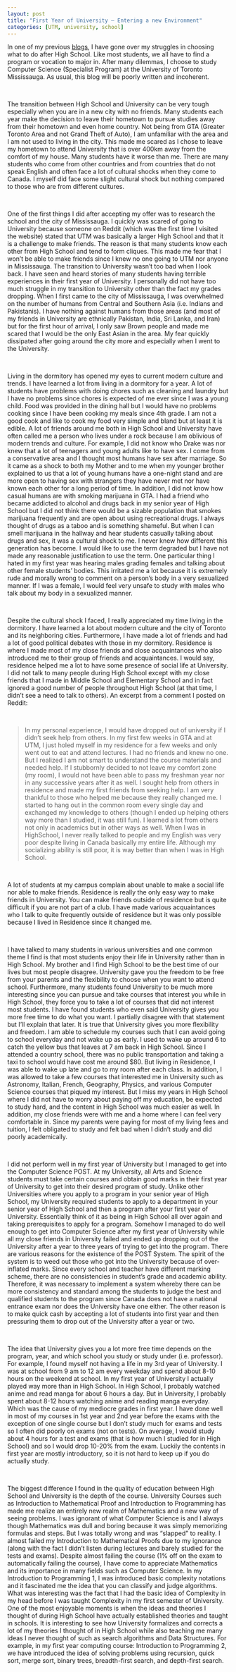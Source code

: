 ```yaml
---
layout: post
title: "First Year of University – Entering a new Environment"
categories: [UTM, university, school]
---
```


In one of my previous [blogs](my-personal-journey-in-choosing-what-to-do-after-high-school), I have gone over my struggles in choosing what to do after High School. Like most students, we all have to find a program or vocation to major in. After many dilemmas, I choose to study Computer Science (Specialist Program) at the University of Toronto Mississauga. As usual, this blog will be poorly written and incoherent.

<br/>


The transition between High School and University can be very tough especially when you are in a new city with no friends. Many students each year make the decision to leave their hometown to pursue studies away from their hometown and even home country. Not being from GTA (Greater Toronto Area and not Grand Theft of Auto), I am unfamiliar with the area and I am not used to living in the city. This made me scared as I chose to leave my hometown to attend University that is over 400km away from the comfort of my house. Many students have it worse than me. There are many students who come from other countries and from countries that do not speak English and often face a lot of cultural shocks when they come to Canada. I myself did face some slight cultural shock but nothing compared to those who are from different cultures.

<br/>


One of the first things I did after accepting my offer was to research the school and the city of Mississauga. I quickly was scared of going to University because someone on Reddit (which was the first time I visited the website) stated that UTM was basically a larger High School and that it is a challenge to make friends. The reason is that many students know each other from High School and tend to form cliques. This made me fear that I won’t be able to make friends since I knew no one going to UTM nor anyone in Mississauga.
The transition to University wasn’t too bad when I look back. I have seen and heard stories of many students having terrible experiences in their first year of University. I personally did not have too much struggle in my transition to University other than the fact my grades dropping. When I first came to the city of Mississauga, I was overwhelmed on the number of humans from Central and Southern Asia (i.e. Indians and Pakistanis). I have nothing against humans from those areas (and most of my friends in University are ethnically Pakistan, India, Sri Lanka, and Iran) but for the first hour of arrival, I only saw Brown people and made me scared that I would be the only East Asian in the area. My fear quickly dissipated after going around the city more and especially when I went to the University.

<br/>


Living in the dormitory has opened my eyes to current modern culture and trends. I have learned a lot from living in a dormitory for a year. A lot of students have problems with doing chores such as cleaning and laundry but I have no problems since chores is expected of me ever since I was a young child. Food was provided in the dining hall but I would have no problems cooking since I have been cooking my meals since 4th grade. I am not a good cook and like to cook my food very simple and bland but at least it is edible.
A lot of friends around me both in High School and University have often called me a person who lives under a rock because I am oblivious of modern trends and culture. For example, I did not know who Drake was nor knew that a lot of teenagers and young adults like to have sex. I come from a conservative area and I thought most humans have sex after marriage. So it came as a shock to both my Mother and to me when my younger brother explained to us that a lot of young humans have a one-night stand and are more open to having sex with strangers they have never met nor have known each other for a long period of time. In addition, I did not know how casual humans are with smoking marijuana in GTA. I had a friend who became addicted to alcohol and drugs back in my senior year of High School but I did not think there would be a sizable population that smokes marijuana frequently and are open about using recreational drugs. I always thought of drugs as a taboo and is something shameful. But when I can smell marijuana in the hallway and hear students casually talking about drugs and sex, it was a cultural shock to me. I never knew how different this generation has become. I would like to use the term degraded but I have not made any reasonable justification to use the term. One particular thing I hated in my first year was hearing males grading females and talking about other female students’ bodies. This irritated me a lot because it is extremely rude and morally wrong to comment on a person’s body in a very sexualized manner. If I was a female, I would feel very unsafe to study with males who talk about my body in a sexualized manner.

<br/>


Despite the cultural shock I faced, I really appreciated my time living in the dormitory. I have learned a lot about modern culture and the city of Toronto and its neighboring cities. Furthermore, I have made a lot of friends and had a lot of good political debates with those in my dormitory.
Residence is where I made most of my close friends and close acquaintances who also introduced me to their group of friends and acquaintances. I would say, residence helped me a lot to have some presence of social life at University. I did not talk to many people during High School except with my close friends that I made in Middle School and Elementary School and in fact ignored a good number of people throughout High School (at that time, I didn’t see a need to talk to others). An excerpt from a comment I posted on Reddit:

<br/>

> In my personal experience, I would have dropped out of university if I didn’t seek help from others. In my first few weeks in GTA and at UTM, I just holed myself in my residence for a few weeks and only went out to eat and attend lectures. I had no friends and knew no one. But I realized I am not smart to understand the course materials and needed help. If I stubbornly decided to not leave my comfort zone (my room), I would not have been able to pass my freshman year nor in any successive years after it as well. I sought help from others in residence and made my first friends from seeking help. I am very thankful to those who helped me because they really changed me. I started to hang out in the common room every single day and exchanged my knowledge to others (though I ended up helping others way more than I studied, it was still fun). I learned a lot from others not only in academics but in other ways as well. When I was in HighSchool, I never really talked to people and my English was very poor despite living in Canada basically my entire life. Although my socializing ability is still poor, it is way better than when I was in High School.


<br/>

A lot of students at my campus complain about unable to make a social life nor able to make friends. Residence is really the only easy way to make friends in University. You can make friends outside of residence but is quite difficult if you are not part of a club. I have made various acquaintances who I talk to quite frequently outside of residence but it was only possible because I lived in Residence since it changed me.

<br/>


I have talked to many students in various universities and one common theme I find is that most students enjoy their life in University rather than in High School. My brother and I find High School to be the best time of our lives but most people disagree. University gave you the freedom to be free from your parents and the flexibility to choose when you want to attend school. Furthermore, many students found University to be much more interesting since you can pursue and take courses that interest you while in High School, they force you to take a lot of courses that did not interest most students. I have found students who even said University gives you more free time to do what you want. I partially disagree with that statement but I’ll explain that later. It is true that University gives you more flexibility and freedom. I am able to schedule my courses such that I can avoid going to school everyday and not wake up as early. I used to wake up around 6 to catch the yellow bus that leaves at 7 am back in High School. Since I attended a country school, there was no public transportation and taking a taxi to school would have cost me around $80. But living in Residence, I was able to wake up late and go to my room after each class. In addition, I was allowed to take a few courses that interested me in University such as Astronomy, Italian, French, Geography, Physics, and various Computer Science courses that piqued my interest. But I miss my years in High School where I did not have to worry about paying off my education, be expected to study hard, and the content in High School was much easier as well. In addition, my close friends were with me and a home where I can feel very comfortable in. Since my parents were paying for most of my living fees and tuition, I felt obligated to study and felt bad when I didn’t study and did poorly academically.

<br/>


I did not perform well in my first year of University but I managed to get into the Computer Science POST. At my University, all Arts and Science students must take certain courses and obtain good marks in their first year of University to get into their desired program of study. Unlike other Universities where you apply to a program in your senior year of High School, my University required students to apply to a department in your senior year of High School and then a program after your first year of University. Essentially think of it as being in High School all over again and taking prerequisites to apply for a program. Somehow I managed to do well enough to get into Computer Science after my first year of University while all my close friends in University failed and ended up dropping out of the University after a year to three years of trying to get into the program. There are various reasons for the existence of the POST System. The spirit of the system is to weed out those who got into the University because of over-inflated marks. Since every school and teacher have different marking scheme, there are no consistencies in student’s grade and academic ability. Therefore, it was necessary to implement a system whereby there can be more consistency and standard among the students to judge the best and qualified students to the program since Canada does not have a national entrance exam nor does the University have one either. The other reason is to make quick cash by accepting a lot of students into first year and then pressuring them to drop out of the University after a year or two.

<br/>


The idea that University gives you a lot more free time depends on the program, year, and which school you study or study under (i.e. professor). For example, I found myself not having a life in my 3rd year of University. I was at school from 9 am to 12 am every weekday and spend about 8-10 hours on the weekend at school. In my first year of University I actually played way more than in High School. In High School, I probably watched anime and read manga for about 6 hours a day. But in University, I probably spent about 8-12 hours watching anime and reading manga everyday. Which was the cause of my mediocre grades in first year. I have done well in most of my courses in 1st year and 2nd year before the exams with the exception of one single course but I don’t study much for exams and tests so I often did poorly on exams (not on tests). On average, I would study about 4 hours for a test and exams (that is how much I studied for in High School) and so I would drop 10-20% from the exam. Luckily the contents in first year are mostly introductory, so it is not hard to keep up if you do actually study.

<br/>


The biggest difference I found in the quality of education between High School and University is the depth of the course. University Courses such as Introduction to Mathematical Proof and Introduction to Programming has made me realize an entirely new realm of Mathematics and a new way of seeing problems. I was ignorant of what Computer Science is and I always though Mathematics was dull and boring because it was simply memorizing formulas and steps. But I was totally wrong and was “slapped” to reality. I almost failed my Introduction to Mathematical Proofs due to my ignorance (along with the fact I didn’t listen during lectures and barely studied for the tests and exams). Despite almost failing the course (1% off on the exam to automatically failing the course), I have come to appreciate Mathematics and its importance in many fields such as Computer Science. In my Introduction to Programming 1, I was introduced basic complexity notations and it fascinated me the idea that you can classify and judge algorithms. What was interesting was the fact that I had the basic idea of Complexity in my head before I was taught Complexity in my first semester of University. One of the most enjoyable moments is when the ideas and theories I thought of during High School have actually established theories and taught in schools. It is interesting to see how University formalizes and corrects a lot of my theories I thought of in High School while also teaching me many ideas I never thought of such as search algorithms and Data Structures. For example, in my first year computing course: Introduction to Programming 2, we have introduced the idea of solving problems using recursion, quick sort, merge sort, binary trees, breadth-first search, and depth-first search.

<br/>